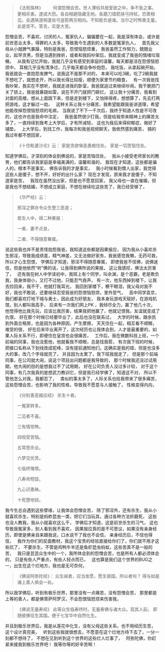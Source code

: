 > 《法苑珠林》
> 　　何谓怨憎会苦。世人薄俗共居爱欲之中。争不急之事。更相杀害。遂成大怨。各自相避隐藏无地。各磨刀错箭挟弓持杖。恐畏相见。会遇陕道相逢张弓竖箭两刃相向。不知胜负是谁。当尔之时怖畏无量。此是苦不。答言。实是大苦。  

怨憎会苦，不喜欢、讨厌的人，冤家仇人，偏偏要在一起，我是深有体会，或许是前世恶业太多，得罪的人太多，导致我今生遇到的人多数是冤家仇人，
&nbsp;
首先我父母从小就脾气暴躁，特别是我爸，怨恨恼怒烦重，
我爸虽然工作努力，兢兢业业，起早贪黑，但是当遇到挫折，或者和我妈吵架后，我就变成了我爸的情绪垃圾桶，
&nbsp;
从我有记忆开始，我就几乎没有感受到家庭的温馨，每天都是活在怨恨恼怒烦中，
耳根几乎没有清净过，几乎每天都会争吵抱怨，
我吃饭，从拿起碗开始，我爸就会一直抱怨发脾气，说我这不是那不对的，
本来可以吃3碗，吃了2碗我就不想吃了，就想走开，所以我长得比较瘦，顺便为家里节约粮食，
&nbsp;
有一次我爸找我吵架，我实在不想听，我就走进我的卧室，我爸就追过来继续吵闹，我干脆把门关了锁上，我爸就暴跳如雷，说在不开门就把门砸烂，
这让我十分痛苦，我看到对面的高楼，想从上面跳下来，但是走到楼下，又怕摔得疼，想想算了，先去打两把游戏，这才躲过一劫，
&nbsp;
这种关系让我十分痛苦，我希望能跟我爸讲道理，希望他能改掉怨恨恼怒烦的毛病，
当我说了不下一千次后，我终于知道人性是不可改的，这也许也是我命中注定，
&nbsp;
我爸虽然很少打我，但是给我带来精神上的痛苦太多了，一直持续到我考上大学后，才有所减轻，
这也为我后来得抑郁症，做好了铺垫，
&nbsp;
上大学后，到找工作，我每次和我爸视频聊天，我依然感到痛苦，
搞的我过年都不想回家，
&nbsp;
> 《十住毗婆沙论》云：
>  家是贪欲嗔恚愚痴住处。
> 家是一切苦恼住处。

知道学佛后，才深刻的体会到佛说的，家是苦恼住处，
&nbsp;
我从小接受老师家长的教育，他们都告诉我家庭是幸福美满的，温馨和谐的，
我现在才知道，这些都是骗人的，根本不是事实，
佛告诉我的才是事实，
&nbsp;
我小时候看到僧人出家，我觉得这些人是傻子，想不开，好好的出什么家？
现在才发现，原来我才是傻子，不知道家是苦，
&nbsp;
我现在虽然没出家，但是也不愿意回家，
我父母也一直在催婚，但是我也不想结婚，不想成立家庭，不想在继续吃这些苦了，我已经受够了，
&nbsp;
> 《华严经》云：
> 
>  邪淫之罪亦令众生堕三恶道； 
> 
> 若生人中，得二种果报： 
> 
> 一者、妻不贞良， 
> 
> 二者、不得随意眷属。

说这些我也并不是责怪抱怨我爸，我知道这些都是因果报应，
因为我从小喜欢杀生邪淫，导致我成绩差，精气神差，又无法做好家务，我爸感觉我懒，无药可救，所以才心生怨恨，
学佛后才知道，邪淫不得随意眷属，
即使我爸不信佛，说佛迷信，但是他依然“听”佛的话，让我得到佛所说的果报，
这让我感叹，佛法太厉害了，
&nbsp;
还有我在树人中学读初中，我班上有个同学，叫余渊，是个恶霸，老是欺负我，我身体弱小，又打不过他，只能忍气吞声，
有一次，他东西掉到楼下，让我去捡回来，我不干，他就打我耳光，
我回到家楼下，檫干眼泪，我父母对我不好，我也不敢说，还要继续忍受我爸的怨恨恼怒烦，里外受气，
&nbsp;
高中同学袁京，我们都喜欢打地下城与勇士，因此成为好朋友，
我本身玩游戏天赋好，在游戏机馆，别人都叫我高手，
后来有一次我们网上PK ，我倾尽全力，赢了他几十次，
他觉得他比我先玩，应该比我厉害，结果我把他赢了，他就记恨我，友谊就变成了仇恨，
好在那个时候已经要毕业了，此后也没在联系过，
&nbsp;
大学的时候，跟余凯到外面合租房，也是因为各种原因，产生摩擦，
天天住在一起，相互看不顺眼，难受的很，
好在后来毕业离开了，这次经历也让我体会到，人才是最重要的，如果人际关系不行，即便住在皇宫也会很痛苦，
&nbsp;
工作后，我在微数科技上班，一个前端的同事，我也没惹他，他就看我不顺眼，总是找我茬，
有次我下班的时候，把接口名称从下划线改成驼峰，没有提前通知他们，这确实是我的错，但是也没多大的事，改几个字母就完了，
并且因为太累了，我下班我就走了，
但是那个前端同事，在公司就大闹，说这个项目出问题都是我导致的，
那个时候我还没过试用期，他大闹的目的是想我过不了试用期，
好在公司负责人没过多计较，
对于这个同事，有几次我真的是想武力教训它，但是我已经学佛了，知道这不对，
所以不管他怎么对我，我都忍了，
&nbsp;
类似的事太多了，人际关系也给我带来了很多痛苦，这些怨憎会苦，也影响了我的性格，导致我不愿意与人接触了，
性格变得内向，
&nbsp;
> 《分别善恶报应经》
> 杀生十者。
> 
> 一冤家转多。
> 
> 二见者不喜。
> 
> 三有情惊怖。
> 
> 四恒受苦恼。
> 
> 五常思杀业。
> 
> 六梦见忧苦。
> 
> 七临终悔恨。
> 
> 八寿命短促。
> 
> 九心识愚昧。
> 
> 十死堕地狱。

我今生总会遇到这些孽缘，让我体会怨憎会苦，
除了邪淫外，还有杀生，我从小就喜欢杀生，特别是蚂蚱昆虫一类，把它们当玩具，通过各种方法折磨死，
这些也没人教我，我从小就喜欢这么干，
学佛后才知道，这是前世杀生的习气，
这也导致我冤家多，别人看到我不喜欢，
因果报应真的是不可思议，如果没有亲身经历，即使是佛亲自来跟我说，口水说干了我也不会信，
亲身经历后，不信也得信，
&nbsp;
我作为你们的反面教材，我这个宝贵的经验直接给你们了，你们就不用才这些坑了，
不要杀生，不管是鸡鸭牛羊还是鱼虾昆虫蚂蚁，这些苦真不是一般的苦，
&nbsp;
我只是芸芸众生中的一个，我所体会到的怨憎会苦，也是所有人都必须体会的，
只是有些人严重点，有些人轻点而已，
&nbsp;
这也算是我们这个世界的BUG之一，出生在这个烂地方，我也是无可奈何，
&nbsp;
> 《佛说阿弥陀经》：
> 众生闻者，应当发愿，愿生彼国。所以者何？
> 得与如是诸上善人俱会一处。

所以我学佛后，听到有极乐世界，那里没有一点痛苦，没有怨憎会苦，
那里都是上等的善人，都是佛菩萨阿罗汉，不会怨恨恼怒烦来伤害我，
&nbsp;
> 《佛说无量寿经》
> 此等众生临寿终时。无量寿佛与诸大众。现其人前。
> 即随彼佛往生其国。便于七宝华中自然化生。

并且到极乐世界后，我是从莲花中化生，没有父母这些关系，也不用经历生苦，
这个设计真完美，
&nbsp;
听到这些我就很想去，不愿意在这个烂地方待下去了，一分一刻都不想待了，
不想在见到听到这个世界的这些烂人烂事了，
&nbsp;
阿弥陀佛，你赶紧来接我到极乐世界吧！
我等你等的好辛苦啊！

